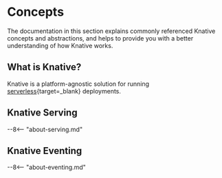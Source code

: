 # Concepts

The documentation in this section explains commonly referenced Knative concepts and abstractions, and helps to provide you with a better understanding of how Knative works.

## What is Knative?

Knative is a platform-agnostic solution for running [serverless](https://en.wikipedia.org/wiki/Serverless_computing){target=_blank} deployments.

## Knative Serving

--8<-- "about-serving.md"

## Knative Eventing

--8<-- "about-eventing.md"
